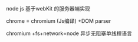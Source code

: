 <!--操作系统中进程和线程怎么通信的 -->
<!-- 操作系统 -->

node js 基于webKit 的服务器端实现

chrome = chromium (Js编译) +DOM parser

chromium +fs+network=node
异步无阻塞单线程语言